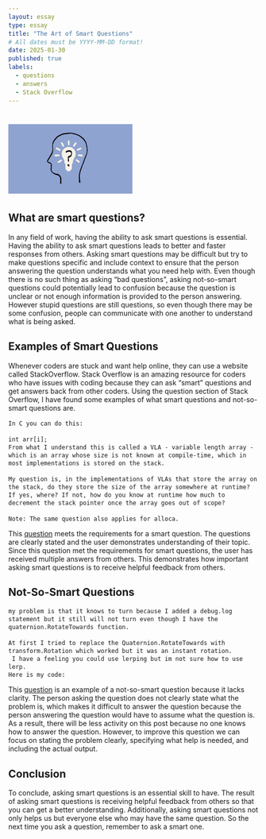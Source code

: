 ```yaml
---
layout: essay
type: essay
title: "The Art of Smart Questions" 
# All dates must be YYYY-MM-DD format!
date: 2025-01-30
published: true
labels:
  - questions
  - answers
  - Stack Overflow 
---
```


# <img width="250px"  src="/img/smartquestion.png" >

## What are smart questions?
In any field of work, having the ability to ask smart questions is essential. Having the ability to ask smart questions leads to better and faster responses from others. Asking smart questions may be difficult but try to make questions specific and include context to ensure that the person answering the question understands what you need help with. Even though there is no such thing as asking “bad questions”, asking not-so-smart questions could potentially lead to confusion because the question is unclear or not enough information is provided to the person answering. However stupid questions are still questions, so even though there may be some confusion, people can communicate with one another to understand what is being asked. 

## Examples of Smart Questions

Whenever coders are stuck and want help online, they can use a website called StackOverflow. Stack Overflow is an amazing resource for coders who have issues with coding because they can ask “smart” questions and get answers back from other coders. Using the question section of Stack Overflow, I have found some examples of what smart questions and not-so-smart questions are.


```
In C you can do this:

int arr[i];
From what I understand this is called a VLA - variable length array - which is an array whose size is not known at compile-time, which in most implementations is stored on the stack.

My question is, in the implementations of VLAs that store the array on the stack, do they store the size of the array somewhere at runtime? If yes, where? If not, how do you know at runtime how much to decrement the stack pointer once the array goes out of scope?

Note: The same question also applies for alloca.
```


This [question](https://stackoverflow.com/questions/79400684/where-is-the-size-of-a-vla-stored-in-c) meets the requirements for a smart question. The questions are clearly stated and the user demonstrates understanding of their topic. Since this question met the requirements for smart questions, the user has received multiple answers from others. This demonstrates how important asking smart questions is to receive helpful feedback from others. 

## Not-So-Smart Questions
```
my problem is that it knows to turn because I added a debug.log statement but it still will not turn even though I have the quaternion.RotateTowards function.

At first I tried to replace the Quaternion.RotateTowards with transform.Rotation which worked but it was an instant rotation.
 I have a feeling you could use lerping but im not sure how to use lerp.
Here is my code:
```
This [question](https://stackoverflow.com/questions/79163728/why-isnt-my-code-which-is-supposed-to-target-and-turn-towards-player-not-workin) is an example of a not-so-smart question because it lacks clarity. The person asking the question does not clearly state what the problem is, which makes it difficult to answer the question because the person answering the question would have to assume what the question is. As a result, there will be less activity on this post because no one knows how to answer the question. However, to improve this question we can focus on stating the problem clearly, specifying what help is needed, and including the actual output. 

## Conclusion
To conclude, asking smart questions is an essential skill to have. The result of asking smart questions is receiving helpful feedback from others so that you can get a better understanding. Additionally, asking smart questions not only helps us but everyone else who may have the same question. So the next time you ask a question, remember to ask a smart one. 

